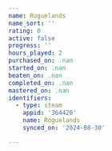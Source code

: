 ```yaml
---
name: Roguelands
name_sort: ''
rating: 0
active: false
progress: ''
hours_played: 2
purchased_on: .nan
started_on: .nan
beaten_on: .nan
completed_on: .nan
mastered_on: .nan
identifiers:
  - type: steam
    appid: '364420'
    name: Roguelands
    synced_on: '2024-08-30'

---
```


